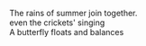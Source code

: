 The rains of summer join together.    
even the crickets' singing    
A butterfly floats and balances    

